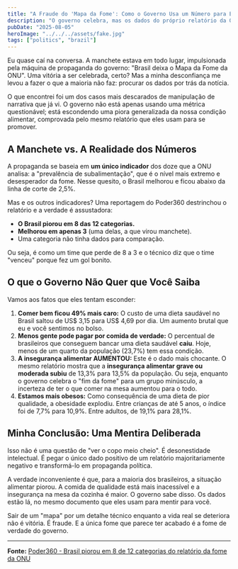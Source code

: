 ```yaml
---
title: "A Fraude do 'Mapa da Fome': Como o Governo Usa um Número para Esconder a Piora da Sua Alimentação"
description: "O governo celebra, mas os dados do próprio relatório da ONU são um soco no estômago. O custo da comida explodiu, menos gente pode pagar por uma dieta saudável e a insegurança alimentar, na prática, aumentou. Eu te mostro a manipulação."
pubDate: "2025-08-05"
heroImage: "../../../assets/fake.jpg"
tags: ["politics", "brazil"]
---
```


Eu quase caí na conversa. A manchete estava em todo lugar, impulsionada pela máquina de propaganda do governo: "Brasil deixa o Mapa da Fome da ONU". Uma vitória a ser celebrada, certo? Mas a minha desconfiança me levou a fazer o que a maioria não faz: procurar os dados por trás da notícia.

O que encontrei foi um dos casos mais descarados de manipulação de narrativa que já vi. O governo não está apenas usando uma métrica questionável; está escondendo uma piora generalizada da nossa condição alimentar, comprovada pelo mesmo relatório que eles usam para se promover.

## A Manchete vs. A Realidade dos Números

A propaganda se baseia em **um único indicador** dos doze que a ONU analisa: a "prevalência de subalimentação", que é o nível mais extremo e desesperador da fome. Nesse quesito, o Brasil melhorou e ficou abaixo da linha de corte de 2,5%.

Mas e os outros indicadores? Uma reportagem do Poder360 destrinchou o relatório e a verdade é assustadora:

*   **O Brasil piorou em 8 das 12 categorias.**
*   **Melhorou em apenas 3** (uma delas, a que virou manchete).
*   Uma categoria não tinha dados para comparação.

Ou seja, é como um time que perde de 8 a 3 e o técnico diz que o time "venceu" porque fez um gol bonito.

## O que o Governo Não Quer que Você Saiba

Vamos aos fatos que eles tentam esconder:

1.  **Comer bem ficou 49% mais caro:** O custo de uma dieta saudável no Brasil saltou de US$ 3,15 para US$ 4,69 por dia. Um aumento brutal que eu e você sentimos no bolso.
2.  **Menos gente pode pagar por comida de verdade:** O percentual de brasileiros que conseguem bancar uma dieta saudável **caiu**. Hoje, menos de um quarto da população (23,7%) tem essa condição.
3.  **A insegurança alimentar AUMENTOU:** Este é o dado mais chocante. O mesmo relatório mostra que a **insegurança alimentar grave ou moderada subiu** de 13,3% para 13,5% da população. Ou seja, enquanto o governo celebra o "fim da fome" para um grupo minúsculo, a incerteza de ter o que comer na mesa aumentou para o todo.
4.  **Estamos mais obesos:** Como consequência de uma dieta de pior qualidade, a obesidade explodiu. Entre crianças de até 5 anos, o índice foi de 7,7% para 10,9%. Entre adultos, de 19,1% para 28,1%.

## Minha Conclusão: Uma Mentira Deliberada

Isso não é uma questão de "ver o copo meio cheio". É desonestidade intelectual. É pegar o único dado positivo de um relatório majoritariamente negativo e transformá-lo em propaganda política.

A verdade inconveniente é que, para a maioria dos brasileiros, a situação alimentar piorou. A comida de qualidade está mais inacessível e a insegurança na mesa da cozinha é maior. O governo sabe disso. Os dados estão lá, no mesmo documento que eles usam para mentir para você.

Sair de um "mapa" por um detalhe técnico enquanto a vida real se deteriora não é vitória. É fraude. E a única fome que parece ter acabado é a fome de verdade do governo.

---
**Fonte:** [Poder360 - Brasil piorou em 8 de 12 categorias do relatório da fome da ONU](https://www.poder360.com.br/poder-infograficos/brasil-piorou-em-8-de-11-categorias-do-relatorio-da-fome-da-onu/)

